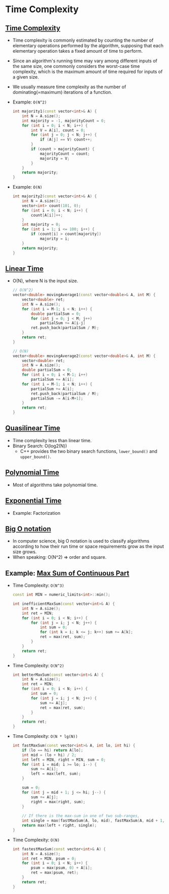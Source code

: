 # Time Complexity

## [Time Complexity](https://en.wikipedia.org/wiki/Time_complexity)

- Time complexity is commonly estimated by counting the number of elementary operations performed by the algorithm, supposing that each elementary operation takes a fixed amount of time to perform.
- Since an algorithm's running time may vary among different inputs of the same size, one commonly considers the worst-case time complexity, which is the maximum amount of time required for inputs of a given size.
- We usually measure time complexity as the number of dominating(=maximum) iterations of a function.
- Example: `O(N^2)`

    ``` c++
    int majority1(const vector<int>& A) {
        int N = A.size();
        int majority = -1, majorityCount = 0;
        for (int i = 0; i < N; i++) {
            int V = A[i], count = 0;
            for (int j = 0; j < N; j++) {
                if (A[j] == V) count++;
            }
            if (count > majorityCount) {
                majorityCount = count;
                majority = V;
            }
        }
        return majority;
    }
    ```

- Example: `O(N)`

    ``` c++
    int majority2(const vector<int>& A) {
        int N = A.size();
        vector<int> count(101, 0);
        for (int i = 0; i < N; i++) {
            count[A[i]]++;
        }
        int majority = 0;
        for (int i = 1; i <= 100; i++) {
            if (count[i] > count[majority])
                majority = i;
        }
        return majority;
    }
    ```


## [Linear Time](https://en.wikipedia.org/wiki/Time_complexity#Linear_time)

- O(N), where N is the input size.

    ``` c++
    // O(N^2)
    vector<double> movingAverage1(const vector<double>& A, int M) {
        vector<double> ret;
        int N = A.size();
        for (int i = M-1; i < N; i++) {
            double partialSum = 0;
            for (int j = 0; j < M; j++)
                partialSum += A[i-j]
            ret.push_back(partialSum / M);
        }
        return ret;
    }

    // O(N)
    vector<double> movingAverage2(const vector<double>& A, int M) {
        vector<double> ret;
        int N = A.size();
        double partialSum = 0;
        for (int i = 0; i < M-1; i++)
            partialSum += A[i];
        for (int i = M-1; i < N; i++) {
            partialSum += A[i];
            ret.push_back(partialSum / M);
            partialSum -= A[i-M+1];
        }
        return ret;
    }
    ```


## [Quasilinear Time](https://en.wikipedia.org/wiki/Time_complexity#Quasilinear_time)

- Time complexity less than linear time.
- Binary Search: O(log2(N))
    - C++ provides the two binary search functions, `lower_bound()` and `upper_bound()`.


## [Polynomial Time](https://en.wikipedia.org/wiki/Time_complexity#Polynomial_time) 

- Most of algorithms take polynomial time.


## [Exponential Time](https://en.wikipedia.org/wiki/Time_complexity#Exponential_time)

- Example: Factorization


## [Big O notation](https://en.wikipedia.org/wiki/Big_O_notation)

- In computer science, big O notation is used to classify algorithms according to how their run time or space requirements grow as the input size grows.
- When speaking: O(N^2) => order and square.


## Example: [Max Sum of Continuous Part](https://en.wikipedia.org/wiki/Maximum_subarray_problem)

- Time Complexity: `O(N^3)`

    ``` c++
    const int MIN = numeric_limits<int>::min();
    
    int inefficientMaxSum(const vector<int>& A) {
        int N = A.size();
        int ret = MIN;
        for (int i = 0; i < N; i++) {
            for (int j = i; j < N; j++) {
                int sum = 0;
                for (int k = i; k <= j; k++) sum += A[k];
                ret = max(ret, sum);
            }
        }
        return ret;
    }
    ```

- Time Complexity: `O(N^2)`

    ``` c++
    int betterMaxSum(const vector<int>& A) {
        int N = A.size();
        int ret = MIN;
        for (int i = 0; i < N; i++) {
            int sum = 0;
            for (int j = i; j < N; j++) {
                sum += A[j];
                ret = max(ret, sum);
            }
        }
        return ret;
    }
    ```

- Time Complexity: `O(N * lg(N))`

    ``` c++
    int fastMaxSum(const vector<int>& A, int lo, int hi) {
        if (lo == hi) return A[lo];
        int mid = (lo + hi) / 2;
        int left = MIN, right = MIN, sum = 0;
        for (int i = mid; i >= lo; i--) {
            sum += A[i];
            left = max(left, sum);
        }

        sum = 0;
        for (int j = mid + 1; j <= hi; j--) {
            sum += A[j];
            right = max(right, sum);
        }
        
        // If there is the max-sum in one of two sub-ranges,
        int single = max(fastMaxSum(A, lo, mid), fastMaxSum(A, mid + 1, hi));
        return max(left + right, single);
    }
    ```

- Time Complexity: `O(N)`

    ``` c++
    int fastestMaxSum(const vector<int>& A) {
        int N = A.size();
        int ret = MIN, psum = 0;
        for (int i = 0; i < N; i++) {
            psum = max(psum, 0) + A[i];
            ret = max(psum, ret);
        }
        return ret;
    }
    ```

